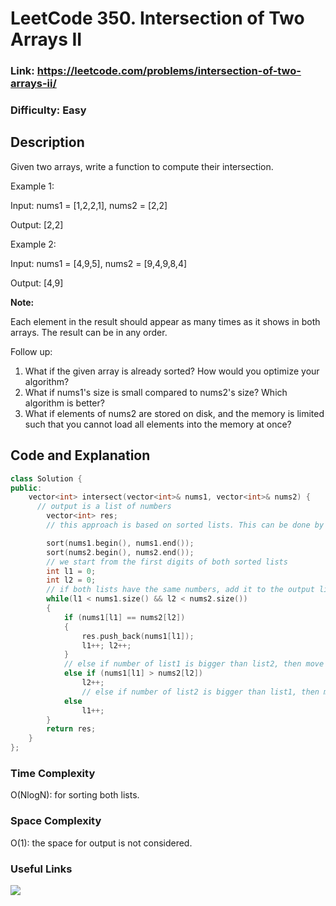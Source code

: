 # LeetCode 350. Intersection of Two Arrays II

### Link: https://leetcode.com/problems/intersection-of-two-arrays-ii/

### Difficulty: Easy

## Description

Given two arrays, write a function to compute their intersection.

Example 1:

Input: nums1 = [1,2,2,1], nums2 = [2,2]

Output: [2,2]

Example 2:

Input: nums1 = [4,9,5], nums2 = [9,4,9,8,4]

Output: [4,9]

**Note:**

Each element in the result should appear as many times as it shows in both arrays.
The result can be in any order.

Follow up:

1. What if the given array is already sorted? How would you optimize your algorithm?
2. What if nums1's size is small compared to nums2's size? Which algorithm is better?
3. What if elements of nums2 are stored on disk, and the memory is limited such that you cannot load all elements into the memory at once?

## Code and Explanation

```cpp
class Solution {
public:
    vector<int> intersect(vector<int>& nums1, vector<int>& nums2) {
      // output is a list of numbers
        vector<int> res;
        // this approach is based on sorted lists. This can be done by O(NlogN) and inplace

        sort(nums1.begin(), nums1.end());
        sort(nums2.begin(), nums2.end());
        // we start from the first digits of both sorted lists
        int l1 = 0;
        int l2 = 0;
        // if both lists have the same numbers, add it to the output list
        while(l1 < nums1.size() && l2 < nums2.size())
        {
            if (nums1[l1] == nums2[l2])
            {
                res.push_back(nums1[l1]);
                l1++; l2++;
            }
            // else if number of list1 is bigger than list2, then move forward the list2
            else if (nums1[l1] > nums2[l2])
                l2++;
                // else if number of list2 is bigger than list1, then move forward the list1
            else
                l1++;
        }
        return res;
    }
};
```
### Time Complexity

O(NlogN): for sorting both lists.

### Space Complexity

O(1): the space for output is not considered.

### Useful Links

[![](http://img.youtube.com/vi/B5CaAmN8QSQ/0.jpg)](http://www.youtube.com/watch?v=B5CaAmN8QSQ "")
